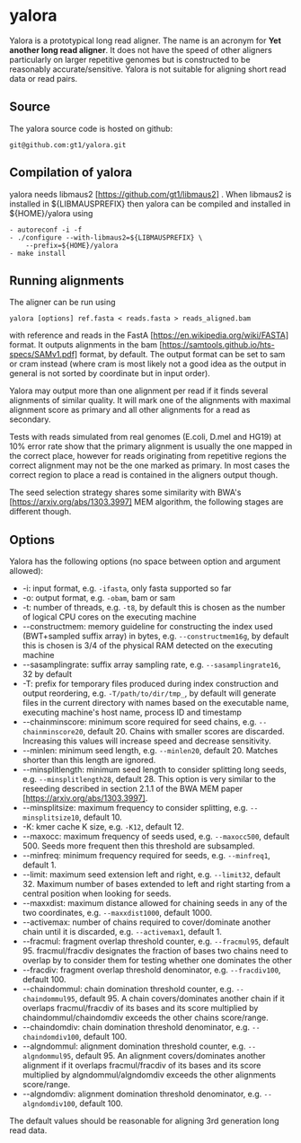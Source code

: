 # yalora
Yalora is a prototypical long read aligner. The name is an acronym for **Yet another long read aligner**.
It does not have the speed of other aligners particularly on larger repetitive genomes but is constructed to be reasonably accurate/sensitive. Yalora is not suitable for
aligning short read data or read pairs.

## Source

The yalora source code is hosted on github:

	git@github.com:gt1/yalora.git

## Compilation of yalora

yalora needs libmaus2 [https://github.com/gt1/libmaus2] . When libmaus2
is installed in ${LIBMAUSPREFIX} then yalora can be compiled and
installed in ${HOME}/yalora using

	- autoreconf -i -f
	- ./configure --with-libmaus2=${LIBMAUSPREFIX} \
		--prefix=${HOME}/yalora
	- make install

## Running alignments

The aligner can be run using

```
yalora [options] ref.fasta < reads.fasta > reads_aligned.bam
```

with reference and reads in the FastA [https://en.wikipedia.org/wiki/FASTA] format. It outputs alignments in the bam [https://samtools.github.io/hts-specs/SAMv1.pdf] format, by default.
The output format can be set to sam or cram instead (where cram is most likely not a good idea as the output in general is not sorted by coordinate but in input order).

Yalora may output more than one alignment per read if it finds several alignments of similar quality. It will mark one of the alignments with maximal alignment score as primary and all other alignments
for a read as secondary.

Tests with reads simulated from real genomes (E.coli, D.mel and HG19) at 10% error rate show that the primary alignment is usually the one mapped in the correct place, however for reads originating
from repetitive regions the correct alignment may not be the one marked as primary. In most cases the correct region to place a read is contained in the aligners output though.

The seed selection strategy shares some similarity with BWA's [https://arxiv.org/abs/1303.3997] MEM algorithm, the following stages are different though.

## Options

Yalora has the following options (no space between option and argument allowed):

* -i: input format, e.g. `-ifasta`, only fasta supported so far
* -o: output format, e.g. `-obam`, bam or sam
* -t: number of threads, e.g. `-t8`, by default this is chosen as the number of logical CPU cores on the executing machine
* --constructmem: memory guideline for constructing the index used (BWT+sampled suffix array) in bytes, e.g. `--constructmem16g`, by default this is chosen is 3/4 of the physical RAM detected on the executing machine
* --sasamplingrate: suffix array sampling rate, e.g. `--sasamplingrate16`, 32 by default
* -T: prefix for temporary files produced during index construction and output reordering, e.g. `-T/path/to/dir/tmp_`, by default will generate files in the current directory with names based on the executable name, executing machine's host name, process ID and timestamp
* --chainminscore: minimum score required for seed chains, e.g. `--chainminscore20`, default 20. Chains with smaller scores are discarded. Increasing this values will increase speed and decrease sensitivity.
* --minlen: minimum seed length, e.g. `--minlen20`, default 20. Matches shorter than this length are ignored.
* --minsplitlength: minimum seed length to consider splitting long seeds, e.g. `--minsplitlength28`, default 28. This option is very similar to the reseeding described in section 2.1.1 of the BWA MEM paper [https://arxiv.org/abs/1303.3997].
* --minsplitsize: maximum frequency to consider splitting, e.g. `--minsplitsize10`, default 10.
* -K: kmer cache K size, e.g. `-K12`, default 12.
* --maxocc: maximum frequency of seeds used, e.g. `--maxocc500`, default 500. Seeds more frequent then this threshold are subsampled.
* --minfreq: minimum frequency required for seeds, e.g. `--minfreq1`, default 1.
* --limit: maximum seed extension left and right, e.g. `--limit32`, default 32. Maximum number of bases extended to left and right starting from a central position when looking for seeds.
* --maxxdist: maximum distance allowed for chaining seeds in any of the two coordinates, e.g. `--maxxdist1000`, default 1000.
* --activemax: number of chains required to cover/dominate another chain until it is discarded, e.g. `--activemax1`, default 1.
* --fracmul: fragment overlap threshold counter, e.g. `--fracmul95`, default 95. fracmul/fracdiv designates the fraction of bases two chains need to overlap by to consider them for testing whether one dominates the other
* --fracdiv: fragment overlap threshold denominator, e.g. `--fracdiv100`, default 100.
* --chaindommul: chain domination threshold counter, e.g. `--chaindommul95`, default 95. A chain covers/dominates another chain if it overlaps fracmul/fracdiv of its bases and its score multiplied by chaindommul/chaindomdiv exceeds the other chains score/range.
* --chaindomdiv: chain domination threshold denominator, e.g. `--chaindomdiv100`, default 100.
* --algndommul: alignment domination threshold counter, e.g. `--algndommul95`, default 95. An alignment covers/dominates another alignment if it overlaps fracmul/fracdiv of its bases and its score multiplied by algndommul/algndomdiv exceeds the other alignments score/range.
* --algndomdiv: alignment domination threshold denominator, e.g. `--algndomdiv100`, default 100.

The default values should be reasonable for aligning 3rd generation long read data.
